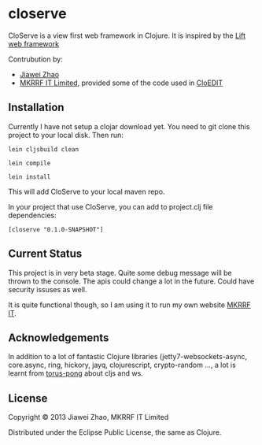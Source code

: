 closerve
========

CloServe is a view first web framework in Clojure. It is inspired by the [Lift web framework](http://liftweb.net)

Contrubution by:

- [Jiawei Zhao](https://github.com/zhaojw)
- [MKRRF IT Limited](http://www.mkrrf-it.com), provided some of the code used in [CloEDIT](http://www.mkrrf-it.com/cloedit/)

## Installation
Currently I have not setup a clojar download yet. You need to git clone this project to your local disk.
Then run:

```lein cljsbuild clean```

```lein compile```

```lein install```

This will add CloServe to your local maven repo.

In your project that use CloServe, you can add to project.clj file dependencies:

```
[closerve "0.1.0-SNAPSHOT"]
```

## Current Status
This project is in very beta stage. Quite some debug message will be thrown to the console. The apis could
change a lot in the future. Could have security issuses as well. 

It is quite functional though, so I am using it to run my own website [MKRRF IT](http://www.mkrrf-it.com).

## Acknowledgements

In addition to a lot of fantastic Clojure libraries (jetty7-websockets-async, core.async, ring,
hickory, jayq, clojurescript, crypto-random ..., a lot is learnt from 
[torus-pong](https://github.com/uswitch/torus-pong) about cljs and ws.

## License

Copyright © 2013 Jiawei Zhao, MKRRF IT Limited

Distributed under the Eclipse Public License, the same as Clojure.
